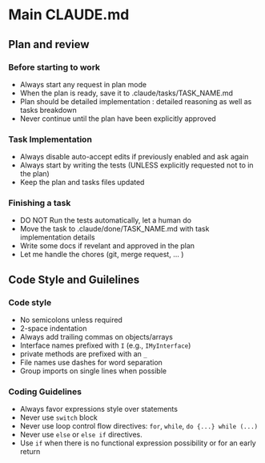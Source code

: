 # Main CLAUDE.md

## Plan and review
### Before starting to work
- Always start any request in plan mode
- When the plan is ready, save it to .claude/tasks/TASK_NAME.md
- Plan should be detailed implementation : detailed reasoning as well as tasks breakdown
- Never continue until the plan have been explicitly approved

### Task Implementation
- Always disable auto-accept edits if previously enabled and ask again
- Always start by writing the tests (UNLESS explicitly requested not to in the plan)
- Keep the plan and tasks files updated

### Finishing a task
- DO NOT Run the tests automatically, let a human do
- Move the task to .claude/done/TASK_NAME.md with task implementation details
- Write some docs if revelant and approved in the plan
- Let me handle the chores (git, merge request, ... )

## Code Style and Guilelines
### Code style
- No semicolons unless required
- 2-space indentation
- Always add trailing commas on objects/arrays
- Interface names prefixed with `I` (e.g., `IMyInterface`)
- private methods are prefixed with an `_`
- File names use dashes for word separation
- Group imports on single lines when possible

### Coding Guidelines 
- Always favor expressions style over statements
- Never use `switch` block
- Never use loop control flow directives: `for`, `while`, `do {...} while (...)`
- Never use `else` or `else if` directives. 
- Use `if` when there is no functional expression possibility or for an early return